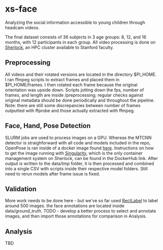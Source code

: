 # xs-face
Analyzing the social information accessible to young children through headcam videos.

The final dataset consists of 36 subjects in 3 age groups: 8, 12, and 16 months, with 12 participants in each group. All video processing is done on [Sherlock](http://www.sherlock.stanford.edu), an HPC cluster available to Stanford faculty. 

## Preprocessing
All videos and their rotated versions are located in the directory $PI_HOME. I ran ffmpeg scripts to extract frames and placed them in $PI_HOME/frames. I then rotated each frame because the original orientation was upside down. Scripts jotting down the fps, number of frames, and length are inside /preprocessing; regular checks against original metadata should be done periodically and throughout the pipeline. Note: there are still some discrepancies between number of frames outputted with ffprobe and those actually extracted with ffmpeg.

## Face, Hand, Pose Detection
SLURM jobs are used to process images on a GPU. Whereas the MTCNN detector is straighforward with all code and models included in the repo, OpenPose is ran inside of a docker image found [here](https://hub.docker.com/r/amsan7/openpose/). Instructions on how to get the image running with [Singularity](http://singularity.lbl.gov/), which is the only container management system on Sherlock, can be found in the DockerHub link. After output is written to the data/tmp folder, it is then processed and combined into a single CSV with scripts inside their respective model folders. Still need to rerun models after frame issue is fixed.

## Validation
More work needs to be done here - but we've so far used [RectLabel](https://rectlabel.com/) to label around 500 images. the face annotations are located inside data/ground_truth. TODO - develop a better process to select and annotate images, and then import those annotations for comparison in Analysis.

## Analysis
TBD

